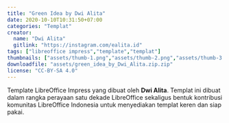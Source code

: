 ```yaml
---
title: "Green Idea by Dwi Alita"
date: 2020-10-10T10:31:50+07:00
categories: "Templat"
creator: 
  name: "Dwi Alita"
  gitlink: "https://instagram.com/ealita.id"
tags: ["libreoffice impress","template","templat"]
thumbnails: ["assets/thumb-1.png","assets/thumb-2.png","assets/thumb-3.png"]
downloadfile: "assets/green_idea_by_Dwi_Alita.zip.zip"
license: "CC-BY-SA 4.0"
---
```

Template LibreOffice Impress yang dibuat oleh **Dwi Alita**. Templat ini dibuat dalam rangka perayaan satu dekade LibreOffice sekaligus bentuk kontribusi komunitas LibreOffice Indonesia untuk menyediakan templat keren dan siap pakai.